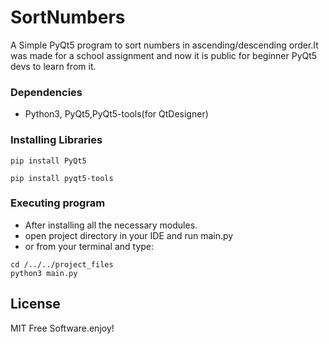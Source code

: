 # SortNumbers

A Simple PyQt5 program to sort numbers in ascending/descending order.It was made for a school assignment and now it is public for beginner PyQt5 devs to learn from it. 

### Dependencies

* Python3, PyQt5,PyQt5-tools(for QtDesigner)

### Installing Libraries
```
pip install PyQt5
```
```
pip install pyqt5-tools
```
### Executing program

* After installing all the necessary modules.
* open project directory in your IDE and run main.py
* or from your terminal and type: 
```
cd /../../project_files
python3 main.py

```

## License
MIT Free Software.enjoy!

